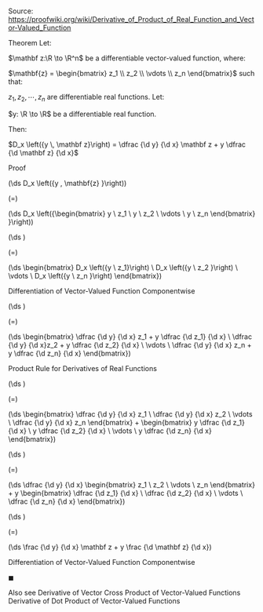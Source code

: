 # 

Source: https://proofwiki.org/wiki/Derivative_of_Product_of_Real_Function_and_Vector-Valued_Function

Theorem
Let:

$\mathbf z:\R \to \R^n$
be a differentiable vector-valued function, where:

$\mathbf{z} = \begin{bmatrix} z_1 \\ z_2 \\ \vdots \\ z_n \end{bmatrix}$
such that:

$z_1, z_2, \cdots, z_n$
are differentiable real functions.
Let:

$y: \R \to \R$
be a differentiable real function.

Then:

$D_x \left({y \, \mathbf z}\right) = \dfrac {\d y} {\d x} \mathbf z + y \dfrac {\d \mathbf z} {\d x}$


Proof













\(\ds D_x \left({y \, \mathbf{z} }\right)\)

\(=\)







\(\ds D_x \left({\begin{bmatrix} y \ z_1 \\ y \ z_2 \\ \vdots \\ y \ z_n \end{bmatrix} }\right)\)




















\(\ds \)

\(=\)







\(\ds \begin{bmatrix} D_x \left({y \ z_1}\right) \\ D_x \left({y \ z_2 }\right) \\ \vdots \\ D_x \left({y \ z_n }\right) \end{bmatrix}\)





Differentiation of Vector-Valued Function Componentwise














\(\ds \)

\(=\)







\(\ds \begin{bmatrix} \dfrac {\d y} {\d x} z_1 + y \dfrac {\d z_1} {\d x} \\ \dfrac {\d y} {\d x}z_2 + y \dfrac {\d z_2} {\d x} \\ \vdots \\ \dfrac {\d y} {\d x} z_n + y \dfrac {\d z_n} {\d x} \end{bmatrix}\)





Product Rule for Derivatives of Real Functions














\(\ds \)

\(=\)







\(\ds \begin{bmatrix} \dfrac {\d y} {\d x} z_1 \\ \dfrac {\d y} {\d x} z_2 \\ \vdots \\ \dfrac {\d y} {\d x} z_n \end{bmatrix} + \begin{bmatrix} y \dfrac {\d z_1} {\d x} \\ y \dfrac {\d z_2} {\d x} \\ \vdots \\ y \dfrac {\d z_n} {\d x} \end{bmatrix}\)




















\(\ds \)

\(=\)







\(\ds \dfrac {\d y} {\d x} \begin{bmatrix} z_1 \\ z_2 \\ \vdots \\ z_n \end{bmatrix} + y \begin{bmatrix} \dfrac {\d z_1} {\d x} \\ \dfrac {\d z_2} {\d x} \\ \vdots \\ \dfrac {\d z_n} {\d x} \end{bmatrix}\)




















\(\ds \)

\(=\)







\(\ds \frac {\d y} {\d x} \mathbf z + y \frac {\d \mathbf z} {\d x}\)





Differentiation of Vector-Valued Function Componentwise



$\blacksquare$


Also see
Derivative of Vector Cross Product of Vector-Valued Functions
Derivative of Dot Product of Vector-Valued Functions




